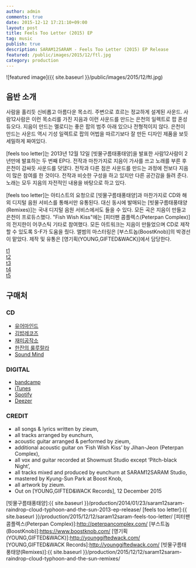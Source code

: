 ```yaml
---
author: admin
comments: true
date: 2015-12-12 17:21:10+09:00
layout: post
title: Feels Too Letter (2015) EP
tag: music
publish: true
description: SARAM12SARAM - Feels Too Letter (2015) EP Release
featured: /public/images/2015/12/ftl.jpg
category: production
---
```


![featured image]({{ site.baseurl }}/public/images/2015/12/ftl.jpg)

## 음반 소개
사람을 홀리듯 신비롭고 아름다운 목소리. 주변으로 흐르는 정교하게 설계된 사운드. 사람12사람은 이런 목소리를 가진 지음과 이런 사운드를 만드는 은천의 일렉트로 팝 혼성 듀오다. 지음이 만드는 멜로디는 좋은 팝의 범주 아래 있으나 전형적이지 않다. 은천이 만드는 사운드 역시 기성 일렉트로 팝의 어법을 따르기보다 잘 만든 디자인 제품을 보듯 세밀하게 짜여있다.

[feels too letter]는 2013년 12월 12일 [빗물구름태풍태양]을 발표한 사람12사람이 2년만에 발표하는 두 번째 EP다. 전작과 마찬가지로 지음이 가사를 쓰고 노래를 부른 후 은천이 감싸듯 사운드를 덧댔다. 전작과 다른 점은 사운드를 만드는 과정에 전보다 지음이 많은 참여를 한 것이다. 전작과 비슷한 구성을 하고 있지만 다른 공간감을 들려 준다. 노래는 모두 지음의 자전적인 내용을 바탕으로 하고 있다.

[feels too letter]는 아티스트의 요청으로 [빗물구름태풍태양]과 마찬가지로 CD와 해외 디지털 음원 서비스를 통해서만 유통된다. 대신 동시에 발매되는 [빗물구름태풍태양(Remixes)]는 국내 디지털 음원 서비스에서도 들을 수 있다. 모든 곡은 지음이 만들고 은천이 프로듀스했다. "Fish Wish Kiss"에는 [피터팬 콤플렉스(Peterpan Complex)]의 전지한이 어쿠스틱 기타로 참여했다.
모든 아트워크는 지음이 만들었으며 CD로 제작할 수 있도록 S-F가 도움을 줬다. 앨범의 마스터링은 [부스트놉(BoostKnob)]의 박경선이 맡았다. 제작 및 유통은 [영기획(YOUNG,GIFTED&WACK)]에서 담당한다.


<div class="message">
<div id="backvinyl_250" class="playoff"><div class="vinyl_250" id="vinyl1"></div></div>

<div class="sc-player">
<a href="https://soundcloud.com/saram12saram/01-fish-wish-kiss-preview?in=saram12saram/sets/feels-too-letter-2015-preview">t1</a></div>

<div class="sc-player">
<a href="https://soundcloud.com/saram12saram/02-pitch-black-night-preview?in=saram12saram/sets/feels-too-letter-2015-preview">t2</a></div>

<div class="sc-player">
<a href="https://soundcloud.com/saram12saram/03-cripple-preview?in=saram12saram/sets/feels-too-letter-2015-preview">t3</a></div>

<div class="sc-player">
<a href="https://soundcloud.com/saram12saram/04-shatter-guy?in=saram12saram/sets/feels-too-letter-2015-preview">t4</a></div>

<div class="sc-player">
<a href="https://soundcloud.com/saram12saram/05-everything-feels-all-damn-too-tight-preview?in=saram12saram/sets/feels-too-letter-2015-preview">t5</a></div>
</div>

## 구매처
### CD
<ul class="actions">
    <li><a href="http://your-mind.com/product/detail.html?product_no=2808&cate_no=1&display_group=2" target="_blank" class="button">유어마인드</a></li>
    <li><a href="http://www.gimbabrecords.com/product/detail.html?product_no=2558&cate_no=1&display_group=3" target="_blank" class="button">김밥레코즈</a></li>
    <li><a href="http://blog.naver.com/studiozemi" target="_blank" class="button">재미공작소</a></li>
    <li><a href="https://www.facebook.com/caferuloorala/?fref=mentions" target="_blank" class="button">한잔의 룰루랄라</a></li>
    <li><a href="https://www.facebook.com/soundmindseoul/?fref=mentions" target="_blank" class="button">Sound Mind</a></li>
</ul>

### DIGITAL
<ul class="actions">
    <li><a href="https://younggiftedwack.bandcamp.com/album/feels-too-letter" target="_blank" class="button">bandcamp</a></li>
    <li><a href="https://itunes.apple.com/us/album/feels-too-letter-ep/id1061413903" target="_blank" class="button">iTunes</a></li>
    <li><a href="https://open.spotify.com/album/54CyxSIT5AN24xUfOPmJST" target="_blank" class="button">Spotify</a></li>
    <li><a href="http://www.deezer.com/album/11768350" target="_blank" class="button">Deezer</a></li>
</ul>

### CREDIT
- all songs & lyrics written by zieum,
- all tracks arranged by eunchurn,
- acoustic guitar arranged & performed by zieum,
- additional acoustic guitar on ‘Fish Wish Kiss’ by Jihan-Jeon (Peterpan Complex),
- all vox and guitar recorded at Showmust Studio except ‘Pitch-black Night’,
- all tracks mixed and produced by eunchurn at SARAM12SARAM Studio,
- mastered by Kyung-Sun Park at Boost Knob,
- all artwork by zieum.
- Out on [YOUNG,GIFTED&WACK Records], 12 December 2015

[빗물구름태풍태양]:{{ site.baseurl }}/production/2014/01/23/saram12saram-raindrop-cloud-typhoon-and-the-sun-2013-ep-release/
[feels too letter]:{{ site.baseurl }}/production/2015/12/12/saram12saram-feels-too-letter/
[피터팬 콤플렉스(Peterpan Complex)]:http://peterpancomplex.com/
[부스트놉(BoostKnob)]:https://www.boostknob.com/
[영기획(YOUNG,GIFTED&WACK)]:http://younggiftedwack.com/
[YOUNG,GIFTED&WACK Records]:http://younggiftedwack.com/
[빗물구름태풍태양(Remixes)]:{{ site.baseurl }}/production/2015/12/12/saram12saram-raindrop-cloud-typhoon-and-the-sun-remixes/